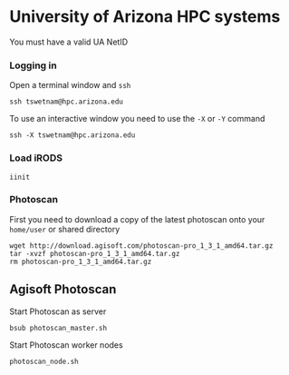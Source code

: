 # University of Arizona HPC systems

You must have a valid UA NetID

### Logging in

Open a terminal window and `ssh`

```
ssh tswetnam@hpc.arizona.edu
```
To use an interactive window you need to use the `-X` or `-Y` command

```
ssh -X tswetnam@hpc.arizona.edu
```


### Load iRODS

```
iinit
```


### Photoscan

First you need to download a copy of the latest photoscan onto your `home/user` or shared directory

```
wget http://download.agisoft.com/photoscan-pro_1_3_1_amd64.tar.gz
tar -xvzf photoscan-pro_1_3_1_amd64.tar.gz
rm photoscan-pro_1_3_1_amd64.tar.gz
```

## Agisoft Photoscan

Start Photoscan as server

```
bsub photoscan_master.sh
```

Start Photoscan worker nodes

```
photoscan_node.sh
```
